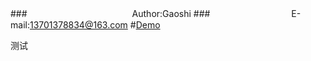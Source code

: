 ###　　　　　　　　　　　　Author:Gaoshi
###　　　　　　　　　 E-mail:13701378834@163.com
#[Demo](http://gaoshi-github.github.io/ "建议使用高级浏览器")

测试

